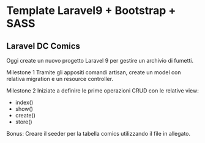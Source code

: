 # Template Laravel9 + Bootstrap + SASS
## Laravel DC Comics

Oggi create un nuovo progetto Laravel 9 per gestire un archivio di fumetti.

Milestone 1
Tramite gli appositi comandi artisan, create un model con relativa migration e un resource controller.

Milestone 2
Iniziate a definire le prime operazioni CRUD con le relative view:
- index()
- show()
- create()
- store()

Bonus:
Creare il seeder per la tabella comics utilizzando il file in allegato.